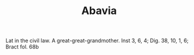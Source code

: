 ---
title: Abavia
permalink: "/definitions/abavia.html"
body: Lat in the civil law. A great-great-grandmother. Inst 3, 6, 4; Dig. 38, 10,
  1, 6; Bract fol. 68b
published_at: '2018-07-07'
layout: post
---